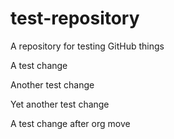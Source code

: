 # test-repository
A repository for testing GitHub things

A test change

Another test change

Yet another test change

A test change after org move
